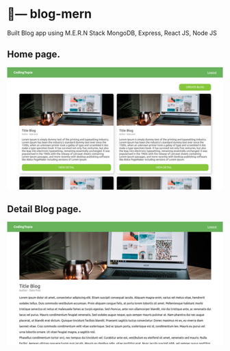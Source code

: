 # 🧢— blog-mern
Built Blog app using M.E.R.N Stack MongoDB, Express, React JS, Node JS

<!-- - learning resource => (0:00/16:00) 34 - Cara Upload Image / Photo di NodeJS 
https://www.youtube.com/watch?v=ewWjphek2d0&list=PLU4DS8KR-LJ0-MT2QfV-fvJiNorsoFs74&index=35&ab_channel=prawitohudoro -->

## Home page.
![](readme_img/home.png)

## Detail Blog page.
![](readme_img/detail.png)
